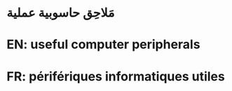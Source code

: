 # مَلاحِق حاسوبية عملية

# EN: useful computer peripherals

# FR: périfériques informatiques utiles
